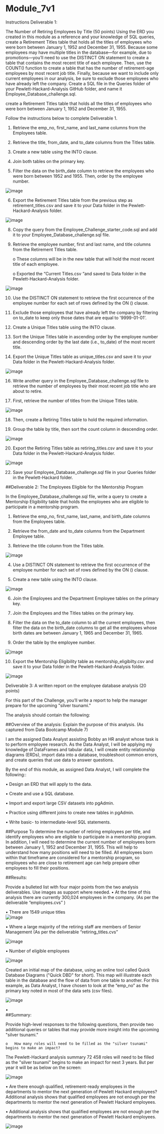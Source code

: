 # Module_7v1

Instructions
Deliverable 1: 

The Number of Retiring Employees by Title (50 points)
Using the ERD you created in this module as a reference and your knowledge of SQL queries, create a Retirement Titles table that holds all the titles of employees who were born between January 1, 1952 and December 31, 1955. Because some employees may have multiple titles in the database—for example, due to promotions—you’ll need to use the DISTINCT ON statement to create a table that contains the most recent title of each employee. Then, use the COUNT() function to create a table that has the number of retirement-age employees by most recent job title. Finally, because we want to include only current employees in our analysis, be sure to exclude those employees who have already left the company.
Create a SQL file in the Queries folder of your Pewlett-Hackard-Analysis GitHub folder, and name it Employee_Database_challenge.sql.

create a Retirement Titles table that holds all the titles of employees who were born between January 1, 1952 and December 31, 1955. 

Follow the instructions below to complete Deliverable 1.
1.	Retrieve the emp_no, first_name, and last_name columns from the Employees table.

2.	Retrieve the title, from_date, and to_date columns from the Titles table.

3.	Create a new table using the INTO clause.


4.	Join both tables on the primary key.

5.	Filter the data on the birth_date column to retrieve the employees who were born between 1952 and 1955. Then, order by the employee number.

 ![image](https://user-images.githubusercontent.com/117233641/228740040-71718828-e5ff-4122-a3be-7245b88855c2.png)


6.	Export the Retirement Titles table from the previous step as retirement_titles.csv and save it to your Data folder in the Pewlett-Hackard-Analysis folder.

 ![image](https://user-images.githubusercontent.com/117233641/228740095-16911b52-4c8e-48b7-8986-61065fde18c4.png)


8.	Copy the query from the Employee_Challenge_starter_code.sql and add it to your Employee_Database_challenge.sql file.

9.	Retrieve the employee number, first and last name, and title columns from the Retirement Titles table.


    o	These columns will be in the new table that will hold the most recent title of each employee.

    o	Exported the “Current Titles.csv “and saved to Data folder in the Pewlett-Hackard-Analysis folder.

![image](https://user-images.githubusercontent.com/117233641/228740217-b6d20d14-15cd-4c95-bf7d-f6e29722ed93.png)

 
10.	Use the DISTINCT ON statement to retrieve the first occurrence of the employee number for each set of rows defined by the ON () clause.

11.	Exclude those employees that have already left the company by filtering on to_date to keep only those dates that are equal to '9999-01-01'.


12.	Create a Unique Titles table using the INTO clause.

13.	Sort the Unique Titles table in ascending order by the employee number and descending order by the last date (i.e., to_date) of the most recent title.


14.	Export the Unique Titles table as unique_titles.csv and save it to your Data folder in the Pewlett-Hackard-Analysis folder.

![image](https://user-images.githubusercontent.com/117233641/228740265-f0c3aec9-6f5d-45a9-af89-bffd6b927785.png)

 

16.	Write another query in the Employee_Database_challenge.sql file to retrieve the number of employees by their most recent job title who are about to retire.

17.	First, retrieve the number of titles from the Unique Titles table.
 
![image](https://user-images.githubusercontent.com/117233641/228740953-ecda084e-4400-4807-b3cb-a955202c4add.png)


18.	Then, create a Retiring Titles table to hold the required information.

19.	Group the table by title, then sort the count column in descending order.

![image](https://user-images.githubusercontent.com/117233641/228741006-a78789f8-d5ab-43cc-b476-8dde1ea64de5.png)


20.	Export the Retiring Titles table as retiring_titles.csv and save it to your Data folder in the Pewlett-Hackard-Analysis folder.

![image](https://user-images.githubusercontent.com/117233641/228741042-b3b796e9-96cd-4276-ad35-14ac176ca44c.png)
 
22.	Save your Employee_Database_challenge.sql file in your Queries folder in the Pewlett-Hackard folder.

##Deliverable 2: The Employees Eligible for the Mentorship Program 

In the Employee_Database_challenge.sql file, write a query to create a Mentorship Eligibility table that holds the employees who are eligible to participate in a mentorship program.

1.	Retrieve the emp_no, first_name, last_name, and birth_date columns from the Employees table.

2.	Retrieve the from_date and to_date columns from the Department Employee table.


3.	Retrieve the title column from the Titles table.
 
 ![image](https://user-images.githubusercontent.com/117233641/228741145-0a1d29a7-b943-4d57-b4b6-81ccd6399509.png)

4.	Use a DISTINCT ON statement to retrieve the first occurrence of the employee number for each set of rows defined by the ON () clause.

5.	Create a new table using the INTO clause.

![image](https://user-images.githubusercontent.com/117233641/228741201-4127f4f5-f94c-4c0e-bfe4-979ec7568c84.png)

 
6.	Join the Employees and the Department Employee tables on the primary key.

7.	Join the Employees and the Titles tables on the primary key.


8.	Filter the data on the to_date column to all the current employees, then filter the data on the birth_date columns to get all the employees whose birth dates are between January 1, 1965 and December 31, 1965.

9.	Order the table by the employee number.
 
 ![image](https://user-images.githubusercontent.com/117233641/228741253-b3656010-0bc7-40ac-a928-9b0e28d5a548.png)


10.	Export the Mentorship Eligibility table as mentorship_eligibilty.csv and save it to your Data folder in the Pewlett-Hackard-Analysis folder.

 ![image](https://user-images.githubusercontent.com/117233641/228741288-a0e05df4-b7bf-42e7-893e-f1d91aa5cdf3.png)


Deliverable 3: A written report on the employee database analysis (20 points)

For this part of the Challenge, you’ll write a report to help the manager prepare for the upcoming "silver tsunami."

The analysis should contain the following:

##Overview of the analysis: Explain the purpose of this analysis.
(As captured from Data Bootcamp Module 7) 

I am the assigned Data Analyst assisting Bobby an HR analyst whose task is to perform employee research. As the Data Analyst, I will be applying my knowledge of DataFrames and tabular data, I will create entity relationship diagrams (ERDs), import data into a database, troubleshoot common errors, and create queries that use data to answer questions.

By the end of this module, as assigned Data Analyst, I will complete the following::

•	Design an ERD that will apply to the data.

•	Create and use a SQL database.

•	Import and export large CSV datasets into pgAdmin.

•	Practice using different joins to create new tables in pgAdmin.

•	Write basic- to intermediate-level SQL statements.



##Purpose 
To determine the number of retiring employees per title, and identify employees who are eligible to participate in a mentorship program. In addition, I will need to determine the current number of employees born between January 1, 1952 and December 31, 1955. This will help to understand how many positions will need to be filled. All employees born within that timeframe are considered for a mentorship program, so employees who are close to retirement age can help prepare other employees to fill their positions.

##Results:

 Provide a bulleted list with four major points from the two analysis deliverables. Use images as support where needed.
•	At the time of this analysis there are currently 300,024 employees in the company. (As per the deliverable “employees.cvs” )

•	There are 1549 unique titles  
 ![image](https://user-images.githubusercontent.com/117233641/228741552-9ba84e89-1579-4792-ae55-fbb8786f8acc.png)


•	Where a large majority of the retiring staff are members of Senior Management (As per the deliverable “retiring_titles.cvs”
 
 ![image](https://user-images.githubusercontent.com/117233641/228741576-5f372f42-2004-4023-9968-f90952ccf190.png)


•	Number of eligible employees 

![image](https://user-images.githubusercontent.com/117233641/228741614-e85e35d0-ebe3-40ac-aec0-f46765bfe2e4.png)

 

Created an initial map of the database, using an online tool called Quick Database Diagrams ("Quick DBD" for short). This map will illustrate each table in the database and the flow of data from one table to another. For this example, as Data Analyst, I have chosen to look at the “emp_no” as the primary key noted in most of the data sets (csv files).
 
 ![image](https://user-images.githubusercontent.com/117233641/228741656-4c3b9826-8343-49c3-8f43-7924382e5955.png)

•	
##Summary:

 Provide high-level responses to the following questions, then provide two additional queries or tables that may provide more insight into the upcoming "silver tsunami."
 

    o	How many roles will need to be filled as the "silver tsunami" begins to make an impact?

The Pewlett-Hackard analysis summary
72 458 roles will need to be filled as the "silver tsunami" begins to make an impact for next 3 years. But per year it will be as below on the screen:

 ![image](https://user-images.githubusercontent.com/117233641/228741716-28f849df-24fb-42ba-8473-ddd297cf641c.png)


•	Are there enough qualified, retirement-ready employees in the departments to mentor the next generation of Pewlett Hackard employees?
Additional analysis shows that qualified employees are not enough per the departments to mentor the next generation of Pewlett Hackard employees.

•	 Additional analysis shows that qualified employees are not enough per the departments to mentor the next generation of Pewlett Hackard employees.
 
 ![image](https://user-images.githubusercontent.com/117233641/228741791-426491a8-3b1c-423f-9705-f2ae80a0ce23.png)

